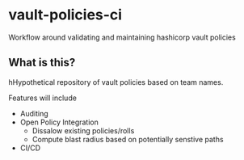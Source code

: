 # vault-policies-ci
Workflow around validating and maintaining hashicorp vault policies 


## What is this? 

hHypothetical repository of vault policies based on team names. 

Features will include 
- Auditing
- Open Policy Integration 
  - Dissalow existing policies/rolls
  - Compute blast radius based on potentially senstive paths
- CI/CD

